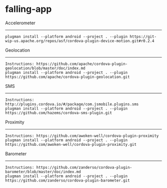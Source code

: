 # falling-app


Accelerometer
_____________
	plugman install --platform android --project . --plugin https://git-wip-us.apache.org/repos/asf/cordova-plugin-device-motion.git#r0.2.4


Geolocation
_____________
	Instructions: https://github.com/apache/cordova-plugin-geolocation/blob/master/doc/index.md
	plugman install --platform android --project . --plugin https://github.com/apache/cordova-plugin-geolocation.git


SMS
_____________
	Instructions: http://plugins.cordova.io/#/package/com.jsmobile.plugins.sms
	plugman install --platform android --project . --plugin https://github.com/hazems/cordova-sms-plugin.git


Proximity
_____________
	Instructions: https://github.com/awoken-well/cordova-plugin-proximity
	plugman install --platform android --project . --plugin https://github.com/awoken-well/cordova-plugin-proximity.git


Barometer
_____________
	Instructions: https://github.com/zanderso/cordova-plugin-barometer/blob/master/doc/index.md
	plugman install --platform android --project . --plugin https://github.com/zanderso/cordova-plugin-barometer.git